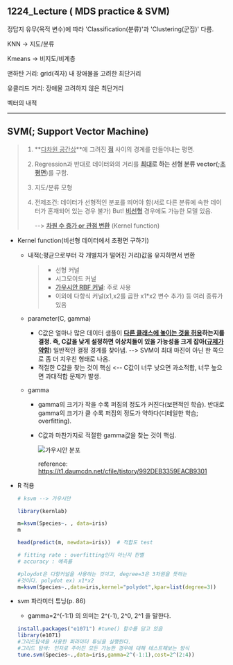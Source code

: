 ## 1224_Lecture ( MDS practice & SVM)

정답지 유무(목적 변수)에 따라 'Classification(분류)'과 'Clustering(군집)' 다름.

KNN -> 지도/분류

Kmeans -> 비지도/비계층



맨하탄 거리: grid(격자) 내 장애물을 고려한 최단거리  

유클리드 거리: 장애물 고려하지 않은 최단거리

벡터의 내적



---

## SVM(; Support Vector Machine)

> 1. **<u>다차원 공간상</u>**에 그려진 **<u>점</u>** 사이의 경계를 만들어내는 평면. 
>
> 2. Regression과 반대로 데이터와의 거리를 **<u>최대</u>**로 하는 선형 분류 vector(;**<u>초평면</u>**)를 구함.  
>
> 3. 지도/분류 모형
>
> 4. 전제조건: 데이터가 선형적인 분포를 띄어야 함(서로 다른 분류에 속한 데이터가 혼재되어 있는 경우 불가) But! **<u>비선형</u>** 경우에도 가능한 모델 있음.
>
>    --> **<u>차원 수 증가 or 관점 변환</u>** (Kernel function)

- Kernel function(비선형 데이터에서 초평면 구하기)

  - 내적(;평균으로부터 각 개별치가 떨어진 거리)값을 유지하면서 변환

    >- 선형 커널
    >- 시그모이드 커널
    >- <u>**가우시안 RBF 커널**</u>: 주로 사용
    >- 이외에 다항식 커널(x1,x2를 곱한 x1*x2 변수 추가) 등 여러 종류가 있음

  - parameter(C, gamma)

    - C값은 얼마나 많은 데이터 샘플이 **<u>다른 클래스에 놓이는 것을 허용</u>**하는지를 결정. 즉, C값을 낮게 설정하면 이상치들이 있을 가능성을 크게 잡아(**<u>규제가 약함</u>**) 일반적인 결정 경계를 찾아냄. --> SVM이 최대 마진이 아닌 한 쪽으로 좀 더 치우친 형태로 나옴.
    - 적절한 C값을 찾는 것이 핵심 <-- C값이 너무 낮으면 과소적합, 너무 높으면 과대적합 문제가 발생.

  - gamma

    - gamma의 크기가 작을 수록 퍼짐의 정도가 커진다(보편적인 학습). 반대로 gamma의 크기가 클 수록 퍼짐의 정도가 약하다(디테일한 학습; overfitting).
    
    - C값과 마찬가지로 적절한 gamma값을 찾는 것이 핵심.
    
      ![가우시안 분포](https://t1.daumcdn.net/cfile/tistory/992DEB3359EACB9301)
    
      reference: https://t1.daumcdn.net/cfile/tistory/992DEB3359EACB9301

- R 적용

  ```R
  # ksvm --> 가우시안
  
  library(kernlab)
  
  m=ksvm(Species~. , data=iris)
  m
  
  head(predict(m, newdata=iris))  # 적합도 test
  
  # fitting rate : overfitting인지 아닌지 판별
  # accuracy : 예측률
  
  #ploydot은 다항커널을 사용하는 것이고, degree=3은 3차원을 뜻하는
  #것이다. polydot ex) x1*x2
  m=ksvm(Species~.,data=iris,kernel="polydot",kpar=list(degree=3))
  ```

- svm 파라미터 튜닝(p. 86)

  - gamma=2^(-1:1) 의 의미는 2^(-1), 2^0, 2^1 을 말한다.

  ```R
  install.packages("e1071") #tune() 함수를 담고 있음
  library(e1071)
  #그리드탐색을 사용한 파라미터 튜닝을 실행한다.
  #그리드 탐색: 인자로 주어진 모든 가능한 경우에 대해 테스트해보는 방식
  tune.svm(Species~.,data=iris,gamma=2^(-1:1),cost=2^(2:4))
  ```

  


